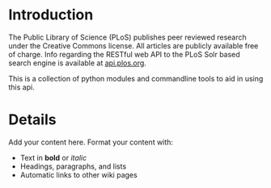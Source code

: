 # Introduction #

The Public Library of Science (PLoS) publishes peer
reviewed research under the Creative Commons license.
All articles are publicly available free of charge.
Info regarding the RESTful web API to the PLoS Solr based
search engine is available at [api.plos.org](http://api.plos.org).

This is a collection of python modules and commandline
tools to aid in using this api.



# Details #

Add your content here.  Format your content with:
  * Text in **bold** or _italic_
  * Headings, paragraphs, and lists
  * Automatic links to other wiki pages